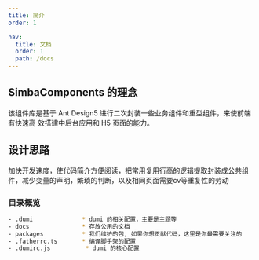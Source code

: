 ```yaml
---
title: 简介
order: 1

nav:
  title: 文档
  order: 1
  path: /docs
---
```


## SimbaComponents 的理念

该组件库是基于 Ant Design5 进行二次封装一些业务组件和重型组件，来使前端有快速高
效搭建中后台应用和 H5 页面的能力。

## 设计思路

加快开发速度，使代码简介方便阅读，把常用复用行高的逻辑提取封装成公共组件，减少变量的声明，繁琐的判断，以及相同页面需要cv等重复性的劳动

### 目录概览

```bash
- .dumi              * dumi 的相关配置，主要是主题等
- docs               * 存放公用的文档
- packages           * 我们维护的包, 如果你想贡献代码，这里是你最需要关注的
- .fatherrc.ts       * 编译脚手架的配置
- .dumirc.js          * dumi 的核心配置

```
